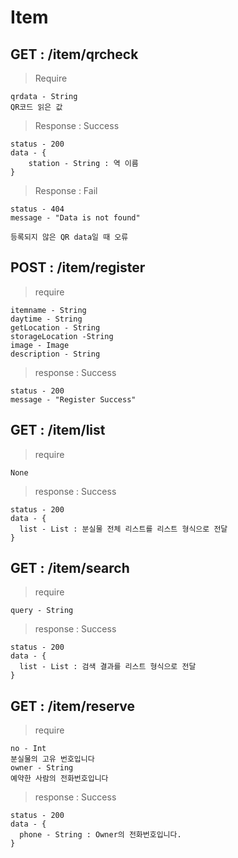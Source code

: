 # Item
## GET : /item/qrcheck
> Require
 ```
 qrdata - String
 QR코드 읽은 값
 ```

>Response : Success
```
status - 200
data - {
	station - String : 역 이름
}
```

>Response : Fail
```
status - 404
message - "Data is not found"

등록되지 않은 QR data일 때 오류
```

## POST : /item/register

> require
```
itemname - String
daytime - String
getLocation - String
storageLocation -String
image - Image
description - String
```
>response : Success
```
status - 200
message - "Register Success"
```

## GET : /item/list

> require
```
None
```
> response : Success
```
status - 200
data - {
  list - List : 분실물 전체 리스트를 리스트 형식으로 전달
}
```

## GET : /item/search

> require
```
query - String
```
> response : Success
```
status - 200
data - {
  list - List : 검색 결과를 리스트 형식으로 전달
}
```

## GET : /item/reserve

> require
```
no - Int
분실물의 고유 번호입니다
owner - String
예약한 사람의 전화번호입니다
```
> response : Success
```
status - 200
data - {
  phone - String : Owner의 전화번호입니다.
}
```
